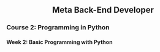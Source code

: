 ## <div align="center"> Meta Back-End Developer </div>
### Course 2: Programming in Python

#### Week 2: Basic Programming with Python
